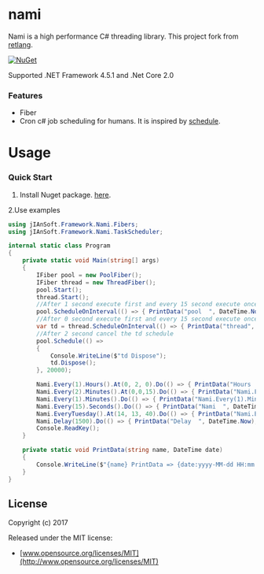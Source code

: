 # nami

Nami is a high performance C# threading library.
This project fork from [retlang](<https://code.google.com/archive/p/retlang/>).

[![NuGet](https://img.shields.io/nuget/v/jIAnSoft.Nami.svg?label=nuget&style=flat-square)](https://www.nuget.org/packages/jIAnSoft.Nami/)

Supported .NET Framework 4.5.1 and .Net Core 2.0
### Features

* Fiber
* Cron c# job scheduling for humans. It is inspired by [schedule](<https://github.com/dbader/schedule>).
  


Usage
================

### Quick Start
1. Install Nuget package. [here](https://www.nuget.org/packages/jIAnSoft.Nami/).

2.Use examples
``` csharp
using jIAnSoft.Framework.Nami.Fibers;
using jIAnSoft.Framework.Nami.TaskScheduler;

internal static class Program
{
    private static void Main(string[] args)
    {
        IFiber pool = new PoolFiber();
        IFiber thread = new ThreadFiber();
        pool.Start();
        thread.Start();
        //After 1 second execute first and every 15 second execute once. 
        pool.ScheduleOnInterval(() => { PrintData("pool  ", DateTime.Now); }, 1000, 15000);
        //After 0 second execute first and every 15 second execute once. 
        var td = thread.ScheduleOnInterval(() => { PrintData("thread", DateTime.Now); }, 0, 15000);
        //After 2 second cancel the td schedule
        pool.Schedule(() =>
        {
            Console.WriteLine($"td Dispose");
            td.Dispose();
        }, 20000);

        Nami.Every(1).Hours().At(0, 2, 0).Do(() => { PrintData("Hours  2", DateTime.Now); });
        Nami.Every(2).Minutes().At(0,0,15).Do(() => { PrintData("Nami.Every(2).Minutes().At(0,0,15)", DateTime.Now); });
        Nami.Every(1).Minutes().Do(() => { PrintData("Nami.Every(1).Minutes()", DateTime.Now); });
        Nami.Every(15).Seconds().Do(() => { PrintData("Nami  ", DateTime.Now); });
        Nami.EveryTuesday().At(14, 13, 40).Do(() => { PrintData("Nami.EveryTuesday().At(n, n, n)  ", DateTime.Now); });
        Nami.Delay(1500).Do(() => { PrintData("Delay  ", DateTime.Now); });
        Console.ReadKey();
    }

    private static void PrintData(string name, DateTime date)
    {
        Console.WriteLine($"{name} PrintData => {date:yyyy-MM-dd HH:mm:ss.fff}");
    }
}

```
## License

Copyright (c) 2017

Released under the MIT license:

- [www.opensource.org/licenses/MIT](http://www.opensource.org/licenses/MIT)